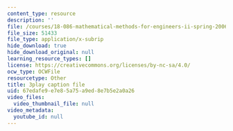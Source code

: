 ```yaml
---
content_type: resource
description: ''
file: /courses/18-086-mathematical-methods-for-engineers-ii-spring-2006/67edafe9e7e85a75a9ed8e7b5e2a0a26_94nmfDkTL-E.vtt
file_size: 51433
file_type: application/x-subrip
hide_download: true
hide_download_original: null
learning_resource_types: []
license: https://creativecommons.org/licenses/by-nc-sa/4.0/
ocw_type: OCWFile
resourcetype: Other
title: 3play caption file
uid: 67edafe9-e7e8-5a75-a9ed-8e7b5e2a0a26
video_files:
  video_thumbnail_file: null
video_metadata:
  youtube_id: null
---
```


